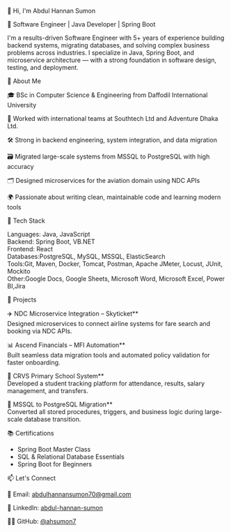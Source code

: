 👋 Hi, I'm Abdul Hannan Sumon

🚀 Software Engineer | Java Developer | Spring Boot 

I'm a results-driven Software Engineer with 5+ years of experience building backend systems, migrating databases, and solving complex business problems across industries. I specialize in Java, Spring Boot, and microservice architecture — with a strong foundation in software design, testing, and deployment.



🧠 About Me

🎓 BSc in Computer Science & Engineering from Daffodil International University

💼 Worked with international teams at Southtech Ltd and Adventure Dhaka Ltd.

🛠 Strong in backend engineering, system integration, and data migration

🗃 Migrated large-scale systems from MSSQL to PostgreSQL with high accuracy

🗂 Designed microservices for the aviation domain using NDC APIs

🌍 Passionate about writing clean, maintainable code and learning modern tools



 🧰 Tech Stack

Languages: Java, JavaScript  
Backend: Spring Boot, VB.NET  
Frontend: React  
Databases:PostgreSQL, MySQL, MSSQL, ElasticSearch  
Tools:Git, Maven, Docker, Tomcat, Postman, Apache JMeter, Locust, JUnit, Mockito  
Other:Google Docs, Google Sheets, Microsoft Word, Microsoft Excel, Power BI,Jira


📌 Projects

✈️ NDC Microservice Integration – Skyticket**  
  Designed microservices to connect airline systems for fare search and booking via NDC APIs.

📊 Ascend Financials – MFI Automation**  
  Built seamless data migration tools and automated policy validation for faster onboarding.

🏫 CRVS Primary School System**  
  Developed a student tracking platform for attendance, results, salary management, and transfers.

🔄 MSSQL to PostgreSQL Migration**  
  Converted all stored procedures, triggers, and business logic during large-scale database transition.



📚 Certifications

- Spring Boot Master Class  
- SQL & Relational Database Essentials  
- Spring Boot for Beginners



📫 Let's Connect

📧 Email: [abdulhannansumon70@gmail.com](mailto:abdulhannansumon70@gmail.com)

💼 LinkedIn: [abdul-hannan-sumon](https://linkedin.com/in/abdul-hannan-sumon-80a46a152/)

🧑‍💻 GitHub: [@ahsumon7](https://github.com/ahsumon7)




